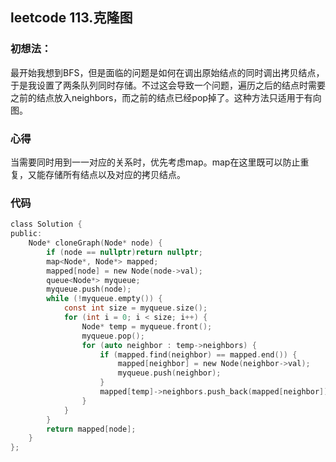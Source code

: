 ## leetcode 113.克隆图
### 
### 初想法：
最开始我想到BFS，但是面临的问题是如何在调出原始结点的同时调出拷贝结点，于是我设置了两条队列同时存储。不过这会导致一个问题，遍历之后的结点时需要之前的结点放入neighbors，而之前的结点已经pop掉了。这种方法只适用于有向图。
### 心得
当需要同时用到一一对应的关系时，优先考虑map。map在这里既可以防止重复，又能存储所有结点以及对应的拷贝结点。
### 代码
```C
class Solution {
public:
    Node* cloneGraph(Node* node) {
        if (node == nullptr)return nullptr;
        map<Node*, Node*> mapped;
        mapped[node] = new Node(node->val);
        queue<Node*> myqueue;
        myqueue.push(node);
        while (!myqueue.empty()) {
            const int size = myqueue.size();
            for (int i = 0; i < size; i++) {
                Node* temp = myqueue.front();
                myqueue.pop();
                for (auto neighbor : temp->neighbors) {
                    if (mapped.find(neighbor) == mapped.end()) {
                        mapped[neighbor] = new Node(neighbor->val);
                        myqueue.push(neighbor);
                    }
                    mapped[temp]->neighbors.push_back(mapped[neighbor]);
                }
            }
        }
        return mapped[node];
    }
};